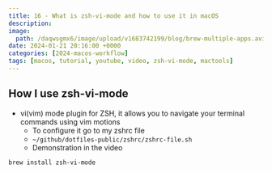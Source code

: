 ```yaml
---
title: 16 - What is zsh-vi-mode and how to use it in macOS
description:
image:
  path: /daqwsgmx6/image/upload/v1683742199/blog/brew-multiple-apps.avif
date: 2024-01-21 20:16:00 +0000
categories: [2024-macos-workflow]
tags: [macos, tutorial, youtube, video, zsh-vi-mode, mactools]
---
```


## How I use zsh-vi-mode

- vi(vim) mode plugin for ZSH, it allows you to navigate your terminal
  commands using vim motions
  - To configure it go to my zshrc file
  - `~/github/dotfiles-public/zshrc/zshrc-file.sh`
  - Demonstration in the video

```bash
brew install zsh-vi-mode
```
